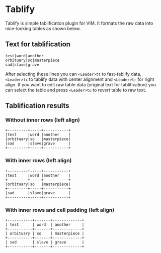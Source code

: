 Tablify
=======

Tablify is simple tablification plugin for VIM. It formats the raw data into nice-looking tables as shown below.

Text for tablification
----------------------

    test|word|another
    orbituary|so|masterpiece
    sad|slave|grave

After selecting these lines you can `<Leader>tt` to fast-tablify data, `<Leader>tc` to tablify data with center alignment and `<Leader>tr` for right align.
If you want to edit raw table data (original text for tablification) you can select the table and press `<Leader>tu` to revert table to raw text.

Tablification results
---------------------

### Without inner rows (left align)
    +---------+-----+-----------+
    |test     |word |another    |
    |orbituary|so   |masterpiece|
    |sad      |slave|grave      |
    +---------+-----+-----------+

### With inner rows (left align)
    +---------+-----+-----------+
    |test     |word |another    |
    +---------+-----+-----------+
    |orbituary|so   |masterpiece|
    +---------+-----+-----------+
    |sad      |slave|grave      |
    +---------+-----+-----------+

### With inner rows and cell padding (left align)
    +-----------+-------+-------------+
    | test      | word  | another     |
    +-----------+-------+-------------+
    | orbituary | so    | masterpiece |
    +-----------+-------+-------------+
    | sad       | slave | grave       |
    +-----------+-------+-------------+
